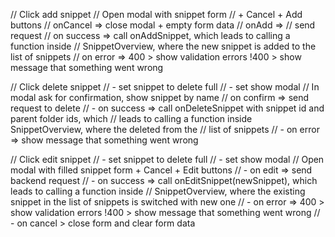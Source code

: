 

// Click add snippet
// Open modal with snippet form
// + Cancel + Add buttons
// onCancel => close modal + empty form data
// onAdd =>
//  send request
//  on success => call onAddSnippet, which leads to calling a function inside
//	SnippetOverview, where the new snippet is added to the list of snippets
//  on error => 400 > show validation errors !400 > show message that something went wrong

// Click delete snippet
//   - set snippet to delete full
//   - set show modal
// In modal ask for confirmation, show snippet by name
// on confirm => send request to delete
//  - on success => call onDeleteSnippet with snippet id and parent folder ids, which 
//    leads to calling a function inside SnippetOverview, where the deleted from the 
//    list of snippets
//  - on error => show message that something went wrong

// Click edit snippet
//   - set snippet to delete full
//   - set show modal
// Open modal with filled snippet form + Cancel + Edit buttons
//   - on edit => send backend request
//     - on success => call onEditSnippet(newSnippet), which leads to calling a function inside
//	SnippetOverview, where the existing snippet in the list of snippets is switched with new one
//     - on error => 400 > show validation errors !400 > show message that something went wrong
//   - on cancel > close form and clear form data                               
